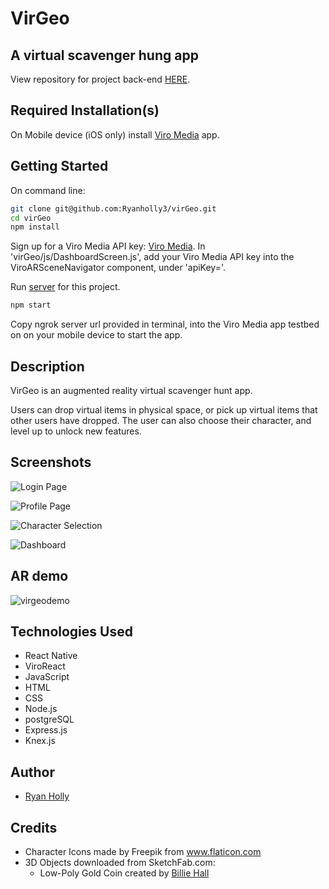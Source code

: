 # VirGeo
## A virtual scavenger hung app

View repository for project back-end [HERE](https://github.com/Ryanholly3/virGeo-server).

## Required Installation(s)

On Mobile device (iOS only) install [Viro Media](https://viromedia.com/) app.

## Getting Started

On command line:

```sh
git clone git@github.com:Ryanholly3/virGeo.git
cd virGeo
npm install
```

Sign up for a Viro Media API key: [Viro Media](https://viromedia.com/). In 'virGeo/js/DashboardScreen.js', add your Viro Media API key into the ViroARSceneNavigator component, under 'apiKey='.

Run [server](https://github.com/Ryanholly3/virGeo-server) for this project.

```sh
npm start
```

Copy ngrok server url provided in terminal, into the Viro Media app testbed on on your mobile device to start the app.


## Description

VirGeo is an augmented reality virtual scavenger hunt app.

Users can drop virtual items in physical space, or pick up virtual items that other users have dropped. The user can also choose their character, and level up to unlock new features.


## Screenshots

![Login Page](https://user-images.githubusercontent.com/28697083/51402485-dba29900-1b0a-11e9-899c-d40e49b9a1db.PNG)

![Profile Page](https://user-images.githubusercontent.com/28697083/51402515-ec530f00-1b0a-11e9-8bd4-e4d100d7db1d.PNG)

![Character Selection](https://user-images.githubusercontent.com/28697083/51402564-0db3fb00-1b0b-11e9-8d53-54c4e20f778a.PNG)

![Dashboard](https://user-images.githubusercontent.com/28697083/51402540-fd038500-1b0a-11e9-9129-73de35b4b81b.PNG)


## AR demo
![virgeodemo](https://user-images.githubusercontent.com/28697083/51401162-5d90c300-1b07-11e9-95ee-989a7707bbab.gif)

## Technologies Used
* React Native
* ViroReact
* JavaScript
* HTML
* CSS
* Node.js
* postgreSQL
* Express.js
* Knex.js

## Author

* [Ryan Holly](https://github.com/Ryanholly3)

## Credits

* Character Icons made by Freepik from www.flaticon.com
* 3D Objects downloaded from SketchFab.com:
  * Low-Poly Gold Coin created by [Billie Hall](https://sketchfab.com/BillieBones)
